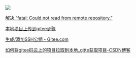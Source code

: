 ![](https://w.wallhaven.cc/full/9d/wallhaven-9dqojx.jpg)

[解决 “fatal: Could not read from remote repository.”](https://blog.csdn.net/weixin_40922744/article/details/107576748)

[本地项目上传到gitee步骤](https://blog.csdn.net/qq_38041873/article/details/123900838)

[生成/添加SSH公钥 - Gitee.com](https://gitee.com/help/articles/4181#article-header0)

[如何将gitee码云上的项目拉取到本地_gitte获取项目-CSDN博客](https://blog.csdn.net/m0_51393475/article/details/116957817)